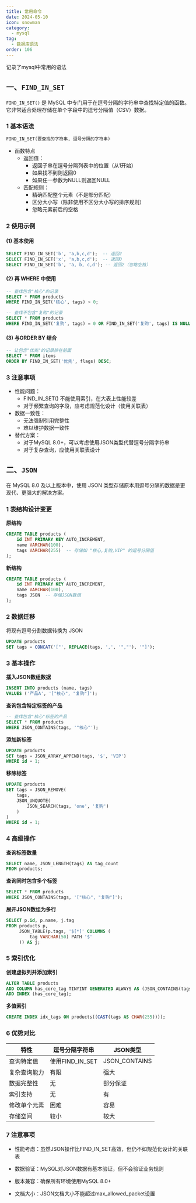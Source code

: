 ```yaml
---
title: 常用命令
date: 2024-05-10
icon: snowman
category:
  - mysql
tag:
  - 数据库语法
order: 106
---
```


记录了mysql中常用的语法

<!-- more -->

## 一、`FIND_IN_SET`
`FIND_IN_SET()` 是 MySQL 中专门用于在逗号分隔的字符串中查找特定值的函数。它非常适合处理存储在单个字段中的逗号分隔值（CSV）数据。

### 1 基本语法
```sql
FIND_IN_SET(要查找的字符串, 逗号分隔的字符串)
```
- 函数特点
  - ​​返回值​​：
    - 返回子串在逗号分隔列表中的位置（从1开始）
    - 如果找不到则返回0
    - 如果任一参数为NULL则返回NULL
  - ​​匹配规则​​：
    - 精确匹配整个元素（不是部分匹配）
    - 区分大小写（除非使用不区分大小写的排序规则）
    - 忽略元素前后的空格

### 2 使用示例
#### (1) 基本使用
```sql
SELECT FIND_IN_SET('b', 'a,b,c,d');  -- 返回2
SELECT FIND_IN_SET('x', 'a,b,c,d');  -- 返回0
SELECT FIND_IN_SET('b', 'a, b, c,d'); -- 返回2（忽略空格）
```
#### (2) 再 WHERE 中使用
```sql
-- 查找包含"核心"的记录
SELECT * FROM products 
WHERE FIND_IN_SET('核心', tags) > 0;

-- 查找不包含"复购"的记录
SELECT * FROM products 
WHERE FIND_IN_SET('复购', tags) = 0 OR FIND_IN_SET('复购', tags) IS NULL;
```

#### (3) 与ORDER BY 结合
```sql
-- 让包含"优先"的记录排在前面
SELECT * FROM items 
ORDER BY FIND_IN_SET('优先', flags) DESC;
```

### 3 注意事项

- ​​性能问题​​：
  - FIND_IN_SET() 不能使用索引，在大表上性能较差
  - 对于频繁查询的字段，应考虑规范化设计（使用关联表）
- ​​数据一致性​​：
  - 无法强制引用完整性
  - 难以维护数据一致性
- ​​替代方案​​：
  - 对于MySQL 8.0+，可以考虑使用JSON类型代替逗号分隔字符串
  - 对于复杂查询，应使用关联表设计

## 二、`JSON`
在 MySQL 8.0 及以上版本中，使用 JSON 类型存储原本用逗号分隔的数据是更现代、更强大的解决方案。
### 1 表结构设计变更
**原结构**
```sql
CREATE TABLE products (
    id INT PRIMARY KEY AUTO_INCREMENT,
    name VARCHAR(100),
    tags VARCHAR(255)  -- 存储如 "核心,复购,VIP" 的逗号分隔值
);
```
**新结构**
```sql
CREATE TABLE products (
    id INT PRIMARY KEY AUTO_INCREMENT,
    name VARCHAR(100),
    tags JSON  -- 存储JSON数组
);
```

### 2 数据迁移
将现有逗号分割数据转换为 JSON
```sql
UPDATE products 
SET tags = CONCAT('["', REPLACE(tags, ',', '","'), '"]');
```

### 3 基本操作
**插入JSON数组数据**
```sql
INSERT INTO products (name, tags) 
VALUES ('产品A', '["核心", "复购"]');
```

**查询包含特定标签的产品**
```sql
-- 查找包含"核心"标签的产品
SELECT * FROM products 
WHERE JSON_CONTAINS(tags, '"核心"');
```

**添加新标签**
```sql
UPDATE products 
SET tags = JSON_ARRAY_APPEND(tags, '$', 'VIP') 
WHERE id = 1;
```

**移除标签**
```sql
UPDATE products 
SET tags = JSON_REMOVE(
    tags,
    JSON_UNQUOTE(
        JSON_SEARCH(tags, 'one', '复购')
    )
)
WHERE id = 1;
```

### 4 高级操作
**查询标签数量**
```sql
SELECT name, JSON_LENGTH(tags) AS tag_count 
FROM products;
```

**查询同时包含多个标签**
```sql
SELECT * FROM products 
WHERE JSON_CONTAINS(tags, '["核心", "复购"]');
```

**展开JSON数组为多行**
```sql
SELECT p.id, p.name, j.tag
FROM products p,
     JSON_TABLE(p.tags, '$[*]' COLUMNS (
         tag VARCHAR(50) PATH '$'
     )) AS j;
```

### 5 索引优化
**创建虚拟列并添加索引**
```sql
ALTER TABLE products 
ADD COLUMN has_core_tag TINYINT GENERATED ALWAYS AS (JSON_CONTAINS(tags, '"核心"')) VIRTUAL,
ADD INDEX (has_core_tag);
```

**多值索引**
```sql
CREATE INDEX idx_tags ON products((CAST(tags AS CHAR(255))));
```

### 6 优势对比

特性 |	逗号分隔字符串 |	JSON类型
-- | -- | --
查询特定值 |	使用FIND_IN_SET |	JSON_CONTAINS
复杂查询能力 |	有限 |	强大
数据完整性 |	无 |	部分保证
索引支持 |	无 |	有
修改单个元素 |	困难 |	容易
存储空间 |	较小 |	较大

### 7 注意事项
- ​​性能考虑​​：虽然JSON操作比FIND_IN_SET高效，但仍不如规范化设计的关联表

- ​​数据验证​​：MySQL对JSON数据有基本验证，但不会验证业务规则

- ​​版本兼容​​：确保所有环境使用MySQL 8.0+
​
- 文档大小​​：JSON文档大小不能超过max_allowed_packet设置
